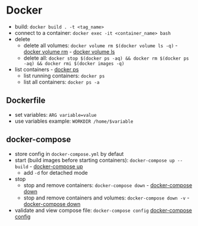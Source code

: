 # Docker
- build: `docker build . -t <tag_name>`
- connect to a container: `docker exec -it <container_name> bash`
- delete
  - delete all volumes: `docker volume rm $(docker volume ls -q)` - [docker volume rm](https://docs.docker.com/engine/reference/commandline/volume_rm/) - [docker volume ls](https://docs.docker.com/engine/reference/commandline/volume_ls/)
  - delete all: `docker stop $(docker ps -aq) && docker rm $(docker ps -aq) && docker rmi $(docker images -q)`
- list containers - [docker ps](https://docs.docker.com/engine/reference/commandline/ps/)
  - list running containers: `docker ps`
  - list all containers: `docker ps -a`

## Dockerfile
- set variables: `ARG variable=value`
- use variables example: `WORKDIR /home/$variable`

## docker-compose
- store config in `docker-compose.yml` by defaut
- start (build images before starting containers): `docker-compose up --build` - [docker-compose up](https://docs.docker.com/compose/reference/up/)
  - add `-d` for detached mode
- stop
  - stop and remove containers: `docker-compose down` - [docker-compose down](https://docs.docker.com/compose/reference/down/)
  - stop and remove containers and volumes: `docker-compose down -v` - [docker-compose down](https://docs.docker.com/compose/reference/down/)
- validate and view compose file: `docker-compose config` [docker-compose config](https://docs.docker.com/compose/reference/config/)

